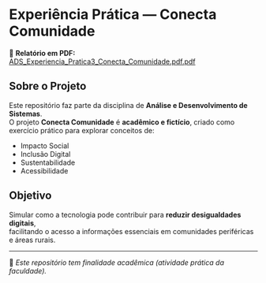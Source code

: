 # Experiência Prática — Conecta Comunidade

📄 **Relatório em PDF:** [ADS_Experiencia_Pratica3_Conecta_Comunidade.pdf.pdf](https://github.com/user-attachments/files/21943395/ADS_Experiencia_Pratica3_Conecta_Comunidade.pdf.pdf)

## Sobre o Projeto
Este repositório faz parte da disciplina de **Análise e Desenvolvimento de Sistemas**.  
O projeto **Conecta Comunidade** é **acadêmico e fictício**, criado como exercício prático para explorar conceitos de:

- Impacto Social
- Inclusão Digital
- Sustentabilidade
- Acessibilidade

## Objetivo
Simular como a tecnologia pode contribuir para **reduzir desigualdades digitais**,  
facilitando o acesso a informações essenciais em comunidades periféricas e áreas rurais.

---

📌 *Este repositório tem finalidade acadêmica (atividade prática da faculdade).*

